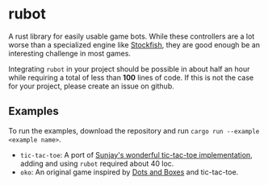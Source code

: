 # rubot

A rust library for easily usable game bots. While these controllers are a lot worse than a specialized engine like [Stockfish], they are good enough be an interesting challenge in most games.

Integrating `rubot` in your project should be possible in about half an hour while requiring a total of less than **100** lines of code. 
If this is not the case for your project, please create an issue on github.

## Examples

To run the examples, download the repository and run `cargo run --example <example name>`.

- `tic-tac-toe`: A port of [Sunjay's wonderful tic-tac-toe implementation], adding and using `rubot` required about 40 loc.
- `oko`: An original game inspired by [Dots and Boxes] and tic-tac-toe.


[Stockfish]:https://www.chessprogramming.org/Stockfish
[Sunjay's wonderful tic-tac-toe implementation]: https://github.com/sunjay/tic-tac-toe.git
[Dots and Boxes]:https://en.wikipedia.org/wiki/Dots_and_Boxes

